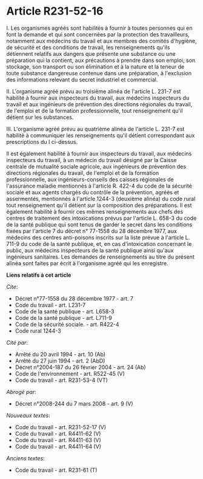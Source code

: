 # Article R231-52-16

I.  Les organismes agréés sont habilités à fournir à toutes personnes qui en font la demande et qui sont concernées par la
protection des travailleurs, notamment aux médecins du travail et aux membres des comités d'hygiène, de sécurité et des
conditions de travail, les renseignements qu'ils détiennent relatifs aux dangers que présente une substance ou une
préparation qui la contient, aux précautions à prendre dans son emploi, son stockage, son transport ou son élimination et à
la nature et la teneur de toute substance dangereuse contenue dans une préparation, à l'exclusion des informations relevant
du secret industriel et commercial.

II.  L'organisme agréé prévu au troisième alinéa de l'article L. 231-7 est habilité à fournir aux inspecteurs du travail, aux
médecins inspecteurs du travail et aux ingénieurs de prévention des directions régionales du travail, de l'emploi et de la
formation professionnelle, tout renseignement qu'il détient sur les substances.

III.  L'organisme agréé prévu au quatrième alinéa de l'article L. 231-7 est habilité à communiquer les renseignements qu'il
détient correspondant aux prescriptions du I ci-dessus.

Il est également habilité à fournir aux inspecteurs du travail, aux médecins inspecteurs du travail, à un médecin du travail
désigné par la Caisse centrale de mutualité sociale agricole, aux ingénieurs de prévention des directions régionales du
travail, de l'emploi et de la formation professionnelle, aux ingénieurs-conseils des caisses régionales de l'assurance
maladie mentionnés à l'article R. 422-4 du code de la sécurité sociale et aux agents chargés du contrôle de la prévention,
agréés et assermentés, mentionnés à l'article 1244-3 (deuxième alinéa) du code rural tout renseignement qu'il détient sur la
composition des préparations. Il est également habilité à fournir ces mêmes renseignements aux chefs des centres de
traitement des intoxications prévus par l'article L. 658-3 du code de la santé publique qui sont tenus de garder le secret
dans les conditions fixées par l'article 7 du décret n° 77-1558 du 28 décembre 1977, aux médecins des centres anti-poisons
inscrits sur la liste prévue à l'article L. 711-9 du code de la santé publique, et, en cas d'intoxication concernant le
public, aux médecins inspecteurs de la santé publique ainsi qu'aux ingénieurs sanitaires. Les demandes de renseignements au
titre du présent alinéa sont faites par écrit à l'organisme agréé qui les enregistre.

**Liens relatifs à cet article**

_Cite_:

  - Décret n°77-1558 du 28 décembre 1977 - art. 7
  - Code du travail - art. L231-7
  - Code de la santé publique - art. L658-3
  - Code de la santé publique - art. L711-9
  - Code de la sécurité sociale. - art. R422-4
  - Code rural 1244-3

_Cité par_:

  - Arrêté du 20 avril 1994 - art. 10 (Ab)
  - Arrêté du 27 juin 1994 - art. 2 (AbD)
  - Décret n°2004-187 du 26 février 2004 - art. 24 (Ab)
  - Code de l'environnement - art. R522-45 (V)
  - Code du travail - art. R231-53-4 (VT)

_Abrogé par_:

  - Décret n°2008-244 du 7 mars 2008 - art. 9 (V)

_Nouveaux textes_:

  - Code du travail - art. R231-52-17 (V)
  - Code du travail - art. R4411-62 (V)
  - Code du travail - art. R4411-63 (V)
  - Code du travail - art. R4411-64 (V)

_Anciens textes_:

  - Code du travail - art. R231-61 (T)
